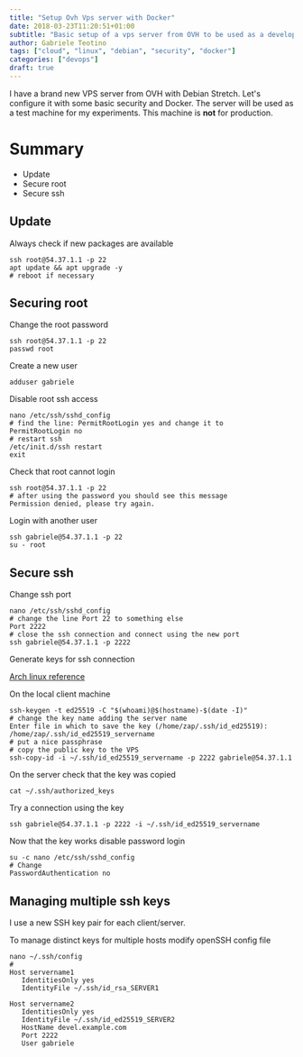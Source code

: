 ```yaml
---
title: "Setup Ovh Vps server with Docker"
date: 2018-03-23T11:20:51+01:00
subtitle: "Basic setup of a vps server from OVH to be used as a development machine with Docker"
author: Gabriele Teotino
tags: ["cloud", "linux", "debian", "security", "docker"]
categories: ["devops"]
draft: true
---
```


I have a brand new VPS server from OVH with Debian Stretch. Let's configure it with some basic security and Docker. The server will be used as a test machine for my experiments. This machine is **not** for production.

<!--more-->

# Summary
- Update
- Secure root
- Secure ssh

## Update

Always check if new packages are available
```shell
ssh root@54.37.1.1 -p 22
apt update && apt upgrade -y
# reboot if necessary
```

## Securing root

Change the root password
```shell
ssh root@54.37.1.1 -p 22
passwd root
```

Create a new user
```shell
adduser gabriele
```

Disable root ssh access
```shell
nano /etc/ssh/sshd_config
# find the line: PermitRootLogin yes and change it to
PermitRootLogin no
# restart ssh
/etc/init.d/ssh restart
exit
```

Check that root cannot login
```shell
ssh root@54.37.1.1 -p 22
# after using the password you should see this message
Permission denied, please try again.
```

Login with another user
```shell
ssh gabriele@54.37.1.1 -p 22
su - root
```

## Secure ssh

Change ssh port
```shell
nano /etc/ssh/sshd_config
# change the line Port 22 to something else
Port 2222
# close the ssh connection and connect using the new port
ssh gabriele@54.37.1.1 -p 2222
```

Generate keys for ssh connection

[Arch linux reference](https://wiki.archlinux.org/index.php/SSH_keys)

On the local client machine
```shell
ssh-keygen -t ed25519 -C "$(whoami)@$(hostname)-$(date -I)"
# change the key name adding the server name
Enter file in which to save the key (/home/zap/.ssh/id_ed25519): /home/zap/.ssh/id_ed25519_servername
# put a nice passphrase
# copy the public key to the VPS
ssh-copy-id -i ~/.ssh/id_ed25519_servername -p 2222 gabriele@54.37.1.1
```

On the server check that the key was copied
```shell
cat ~/.ssh/authorized_keys
```

Try a connection using the key
```shell
ssh gabriele@54.37.1.1 -p 2222 -i ~/.ssh/id_ed25519_servername
```

Now that the key works disable password login
```shell
su -c nano /etc/ssh/sshd_config
# Change
PasswordAuthentication no
```

## Managing multiple ssh keys
I use a new SSH key pair for each client/server.

To manage distinct keys for multiple hosts modify openSSH config file
```shell
nano ~/.ssh/config
#
Host servername1
   IdentitiesOnly yes
   IdentityFile ~/.ssh/id_rsa_SERVER1

Host servername2
   IdentitiesOnly yes
   IdentityFile ~/.ssh/id_ed25519_SERVER2
   HostName devel.example.com
   Port 2222
   User gabriele
```
